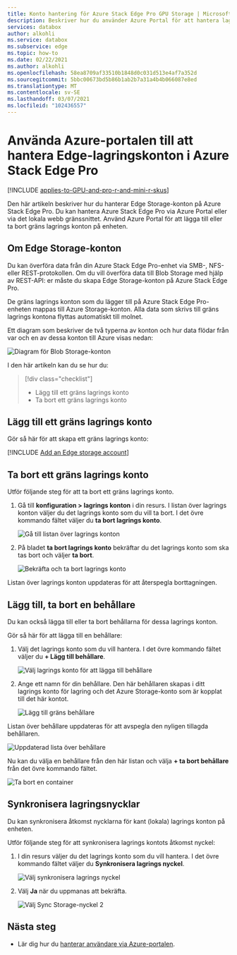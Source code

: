 ```yaml
---
title: Konto hantering för Azure Stack Edge Pro GPU Storage | Microsoft Docs
description: Beskriver hur du använder Azure Portal för att hantera lagrings kontot på din Azure Stack Edge Pro.
services: databox
author: alkohli
ms.service: databox
ms.subservice: edge
ms.topic: how-to
ms.date: 02/22/2021
ms.author: alkohli
ms.openlocfilehash: 58ea8709af33510b1848d0c031d513e4af7a352d
ms.sourcegitcommit: 5bbc00673bd5b86b1ab2b7a31a4b4b066087e8ed
ms.translationtype: MT
ms.contentlocale: sv-SE
ms.lasthandoff: 03/07/2021
ms.locfileid: "102436557"
---
```

# <a name="use-the-azure-portal-to-manage-edge-storage-accounts-on-your-azure-stack-edge-pro"></a>Använda Azure-portalen till att hantera Edge-lagringskonton i Azure Stack Edge Pro

[!INCLUDE [applies-to-GPU-and-pro-r-and-mini-r-skus](../../includes/azure-stack-edge-applies-to-gpu-pro-r-mini-r-sku.md)]

Den här artikeln beskriver hur du hanterar Edge Storage-konton på Azure Stack Edge Pro. Du kan hantera Azure Stack Edge Pro via Azure Portal eller via det lokala webb gränssnittet. Använd Azure Portal för att lägga till eller ta bort gräns lagrings konton på enheten.

## <a name="about-edge-storage-accounts"></a>Om Edge Storage-konton

Du kan överföra data från din Azure Stack Edge Pro-enhet via SMB-, NFS-eller REST-protokollen. Om du vill överföra data till Blob Storage med hjälp av REST-API: er måste du skapa Edge Storage-konton på Azure Stack Edge Pro. 

De gräns lagrings konton som du lägger till på Azure Stack Edge Pro-enheten mappas till Azure Storage-konton. Alla data som skrivs till gräns lagrings kontona flyttas automatiskt till molnet.

Ett diagram som beskriver de två typerna av konton och hur data flödar från var och en av dessa konton till Azure visas nedan:

![Diagram för Blob Storage-konton](media/azure-stack-edge-j-series-manage-storage-accounts/ase-blob-storage.svg)

I den här artikeln kan du se hur du:

> [!div class="checklist"]
> * Lägg till ett gräns lagrings konto
> * Ta bort ett gräns lagrings konto


## <a name="add-an-edge-storage-account"></a>Lägg till ett gräns lagrings konto

Gör så här för att skapa ett gräns lagrings konto:

[!INCLUDE [Add an Edge storage account](../../includes/azure-stack-edge-gateway-add-storage-account.md)]

## <a name="delete-an-edge-storage-account"></a>Ta bort ett gräns lagrings konto

Utför följande steg för att ta bort ett gräns lagrings konto.

1. Gå till **konfiguration > lagrings konton** i din resurs. I listan över lagrings konton väljer du det lagrings konto som du vill ta bort. I det övre kommando fältet väljer du **ta bort lagrings konto**.

    ![Gå till listan över lagrings konton](media/azure-stack-edge-j-series-manage-storage-accounts/delete-edge-storage-account-1.png)

2. På bladet **ta bort lagrings konto** bekräftar du det lagrings konto som ska tas bort och väljer **ta bort**.

    ![Bekräfta och ta bort lagrings konto](media/azure-stack-edge-j-series-manage-storage-accounts/delete-edge-storage-account-2.png)

Listan över lagrings konton uppdateras för att återspegla borttagningen.


## <a name="add-delete-a-container"></a>Lägg till, ta bort en behållare

Du kan också lägga till eller ta bort behållarna för dessa lagrings konton.

Gör så här för att lägga till en behållare:

1. Välj det lagrings konto som du vill hantera. I det övre kommando fältet väljer du **+ Lägg till behållare**.

    ![Välj lagrings konto för att lägga till behållare](media/azure-stack-edge-j-series-manage-storage-accounts/add-container-1.png)

2. Ange ett namn för din behållare. Den här behållaren skapas i ditt lagrings konto för lagring och det Azure Storage-konto som är kopplat till det här kontot. 

    ![Lägg till gräns behållare](media/azure-stack-edge-j-series-manage-storage-accounts/add-container-2.png)

Listan över behållare uppdateras för att avspegla den nyligen tillagda behållaren.

![Uppdaterad lista över behållare](media/azure-stack-edge-j-series-manage-storage-accounts/add-container-4.png)

Nu kan du välja en behållare från den här listan och välja **+ ta bort behållare** från det övre kommando fältet. 

![Ta bort en container](media/azure-stack-edge-j-series-manage-storage-accounts/add-container-3.png)

## <a name="sync-storage-keys"></a>Synkronisera lagringsnycklar

Du kan synkronisera åtkomst nycklarna för kant (lokala) lagrings konton på enheten. 

Utför följande steg för att synkronisera lagrings kontots åtkomst nyckel:

1. I din resurs väljer du det lagrings konto som du vill hantera. I det övre kommando fältet väljer du **Synkronisera lagrings nyckel**.

    ![Välj synkronisera lagrings nyckel](media/azure-stack-edge-j-series-manage-storage-accounts/sync-storage-key-1.png)

2. Välj **Ja** när du uppmanas att bekräfta.

    ![Välj Sync Storage-nyckel 2](media/azure-stack-edge-j-series-manage-storage-accounts/sync-storage-key-2.png)

## <a name="next-steps"></a>Nästa steg

- Lär dig hur du [hanterar användare via Azure-portalen](azure-stack-edge-j-series-manage-users.md).
